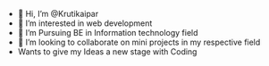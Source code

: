- 👋 Hi, I’m @Krutikaipar
- 👀 I’m interested in web development
- 🌱 I’m Pursuing BE in Information technology field 
- 💞️ I’m looking to collaborate on mini projects in my respective field 
-    Wants to give my Ideas a new stage with Coding

<!---
Krutikaipar/Krutikaipar is a ✨ special ✨ repository because its `README.md` (this file) appears on your GitHub profile.
You can click the Preview link to take a look at your changes.
--->

